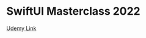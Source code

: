 # SwiftUI Masterclass 2022
[Udemy Link](https://www.udemy.com/course/swiftui-masterclass-course-ios-development-with-swift/)
